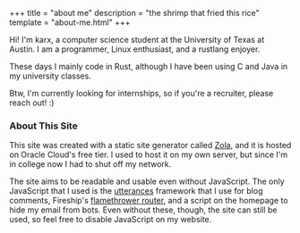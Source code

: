 +++
title = "about me"
description = "the shrimp that fried this rice"
template = "about-me.html"
+++

Hi! I'm karx, a computer science student at the University of Texas at Austin. I am a programmer, Linux enthusiast, and a rustlang enjoyer.

These days I mainly code in Rust, although I have been using C and Java in my university classes.

Btw, I'm currently looking for internships, so if you're a recruiter, please reach out! :)

### About This Site

This site was created with a static site generator called [Zola](https://www.getzola.org/), and it is hosted on Oracle Cloud's free tier. I used to host it on my own server, but since I'm in college now I had to shut off my network. 

The site aims to be readable and usable even without JavaScript. The only JavaScript that I used is the [utterances](https://utteranc.es/) framework that I use for blog comments, Fireship's [flamethrower router](https://github.com/fireship-io/flamethrower), and a script on the homepage to hide my email from bots. Even without these, though, the site can still be used, so feel free to disable JavaScript on my website.
